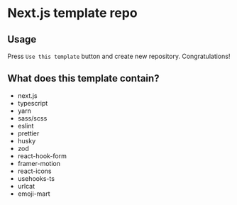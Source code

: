 # Next.js template repo

## Usage

Press `Use this template` button and create new repository. Congratulations!

## What does this template contain?

- next.js
- typescript
- yarn
- sass/scss
- eslint
- prettier
- husky
- zod
- react-hook-form
- framer-motion
- react-icons
- usehooks-ts
- urlcat
- emoji-mart
